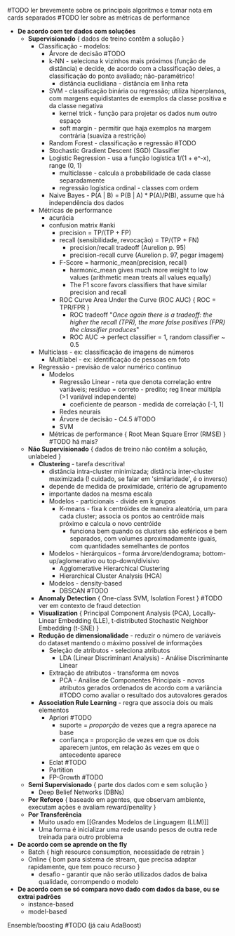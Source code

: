 #TODO ler brevemente sobre os principais algoritmos e tomar nota em cards separados
#TODO ler sobre as métricas de performance

* **De acordo com ter dados com soluções**
	* **Supervisionado** { dados de treino contêm a solução }
		* Classificação - modelos:
			* Árvore de decisão #TODO
			* k-NN - seleciona k vizinhos mais próximos (função de distância) e decide, de acordo com a classificação deles, a classificação do ponto avaliado; não-paramétrico!
				* distância euclidiana - distância em linha reta
			* SVM - classificação binária ou regressão; utiliza hiperplanos, com margens equidistantes de exemplos da classe positiva e da classe negativa
				* kernel trick - função para projetar os dados num outro espaço
				* soft margin - permitir que haja exemplos na margem contrária (suaviza a restrição)
			* Random Forest - classificação e regressão #TODO
			* Stochastic Gradient Descent (SGD) Classifier
			* Logistic Regression - usa a função logística 1/(1 + e^-x), range (0, 1)
				* multiclasse - calcula a probabilidade de cada classe separadamente
				* regressão logística ordinal - classes com ordem
			* Naive Bayes - P(A | B) = P(B | A) * P(A)/P(B), assume que há independência dos dados
		* Métricas de performance
			* acurácia
			* confusion matrix #anki
				* precision = TP/(TP + FP)
				* recall (sensibilidade, revocação) = TP/(TP + FN)
					* precision/recall tradeoff (Aurelion p. 95)
					* precision-recall curve (Aurelion p. 97, pegar imagem)
				* F-Score = harmonic_mean(precision, recall)
					* harmonic_mean gives much more weight to low values (arithmetic mean treats all values equally)
					* The F1 score favors classifiers that have similar precision and recall
				* ROC Curve Area Under the Curve (ROC AUC) { ROC = TPR/FPR } 
					* ROC tradeoff "*Once again there is a tradeoff: the higher the recall (TPR), the more false positives (FPR) the classifier produces*"
					* ROC AUC -> perfect classifier = 1, random classifier ~ 0.5
		* Multiclass - ex: classificação de imagens de números
			* Multilabel - ex: identificação de pessoas em foto
		* Regressão - previsão de valor numérico contínuo
			* Modelos
				* Regressão Linear - reta que denota correlação entre variáveis; resíduo = correto - predito; reg linear múltipla (>1 variável independente)
					* coeficiente de pearson - medida de correlação [-1, 1]
				* Redes neurais
				* Árvore de decisão - C4.5 #TODO
				* SVM
			* Métricas de performance { Root Mean Square Error (RMSE) } #TODO há mais?
	* **Não Supervisionado** { dados de treino não contêm a solução, unlabeled }
		* **Clustering** - tarefa descritiva!
			* distância intra-cluster minimizada; distância inter-cluster maximizada (! cuidado, se falar em 'similaridade', é o inverso)
			* depende de medida de proximidade, critério de agrupamento
			* importante dados na mesma escala
			* Modelos - particionais - divide em k grupos
				* K-means - fixa k centróides de maneira aleatória, um para cada cluster; associa os pontos ao centróide mais próximo e calcula o novo centróide
					* funciona bem quando os clusters são esféricos e bem separados, com volumes aproximadamente iguais, com quantidades semelhantes de pontos
			* Modelos - hierárquicos - forma árvore/dendograma; bottom-up/aglomerativo ou top-down/divisivo
				* Agglomerative Hierarchical Clustering
				* Hierarchical Cluster Analysis (HCA)
			* Modelos - density-based
				*  DBSCAN #TODO 
		* **Anomaly Detection** { One-class SVM, Isolation Forest } #TODO ver em contexto de fraud detection
		* **Visualization** { Principal Component Analysis (PCA), Locally-Linear Embedding (LLE), t-distributed Stochastic Neighbor Embedding (t-SNE) }
		* **Redução de dimensionalidade** - reduzir o número de variáveis do dataset mantendo o máximo possível de informações
			* Seleção de atributos - seleciona atributos
				* LDA (Linear Discriminant Analysis) - Análise Discriminante Linear
			* Extração de atributos - transforma em novos
				* PCA - Análise de Componentes Principais - novos atributos gerados ordenados de acordo com a variância #TODO como avaliar o resultado dos autovalores gerados
		* **Association Rule Learning** - regra que associa dois ou mais elementos
			* Apriori #TODO
				* suporte = *proporção* de vezes que a regra aparece na base
				* confiança = proporção de vezes em que os dois aparecem juntos, em relação às vezes em que o antecedente aparece
			* Eclat #TODO
			* Partition
			* FP-Growth #TODO
	* **Semi Supervisionado** { parte dos dados com e sem solução }
		* Deep Belief Networks (DBNs)
	* **Por Reforço** { baseado em agentes, que observam ambiente, executam ações e avaliam reward/penality }
	* **Por Transferência**
		* Muito usado em [[Grandes Modelos de Linguagem (LLM)]]
		* Uma forma é inicializar uma rede usando pesos de outra rede treinada para outro problema
* **De acordo com se aprende on the fly** 
	* Batch { high resource consumption, necessidade de retrain }
	* Online { bom para sistema de stream, que precisa adaptar rapidamente, que tem pouco recurso }
		* desafio - garantir que não serão utilizados dados de baixa qualidade, corrompendo o modelo
* **De acordo com se só compara novo dado com dados da base, ou se extrai padrões**
	* instance-based
	* model-based

Ensemble/boosting #TODO (já caiu AdaBoost)